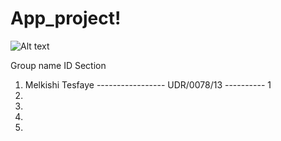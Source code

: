 # App_project!
![Alt text](https://user-images.githubusercontent.com/106822650/224917780-a25d14fd-8e18-4d99-822d-af573496151a.jpg)



  Group name                           ID                   Section
1. Melkishi Tesfaye ----------------- UDR/0078/13 ---------- 1
2.
3.
4.
5.

